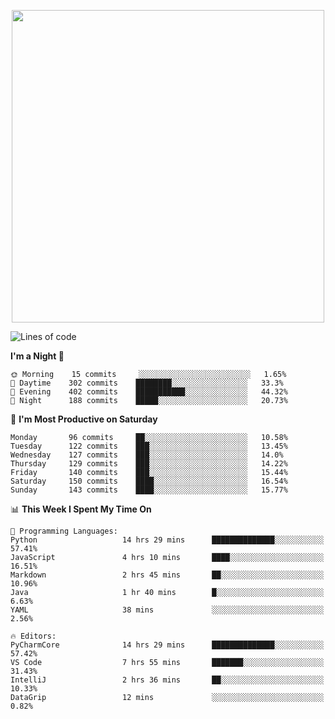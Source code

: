 <!--

[![Hits](https://hits.seeyoufarm.com/api/count/incr/badge.svg?url=https%3A%2F%2Fgithub.com/sangm1n)](https://hits.seeyoufarm.com) 
[![Repos Badge](https://badges.pufler.dev/repos/sangm1n)](https://badges.pufler.dev)
[![Github Badge](http://img.shields.io/badge/-github-black?style=flat-square&logo=github&logoColor=white&link=https:https://github.com/sangm1n/)](https://github.com/sangm1n/)
[![Netlify Badge](https://img.shields.io/badge/-TIL-00C7B7?style=flat-square&logo=Netlify&logoColor=white&link=https://sangminlog.netlify.com)](https://sangminlog.netlify.com)
[![Hugo Badge](https://img.shields.io/badge/-techblog-FF4088?style=flat-square&logo=Hugo&logoColor=white&link=https://sangm1n.github.io)](https://sangm1n.github.io)
[![Mail Badge](http://img.shields.io/badge/-mail-D14836?style=flat-square&logo=Gmail&logoColor=white&link=mailto:dltkd96als@naver.com)](mailto:dltkd96als@naver.com/)

![Lines of code](https://img.shields.io/badge/From%20Hello%20World%20I%27ve%20Written-3.9%20million%20lines%20of%20code-blue)
-->

<!--  -->

<p align="center">
  <a href="https://sangminlog.tistory.com/">
    <img src="https://user-images.githubusercontent.com/46131688/100516133-08bf3880-31c5-11eb-97ce-0548a7b3a35a.png" width="500">
  </a>
</p>

<!--START_SECTION:waka-->
![Lines of code](https://img.shields.io/badge/From%20Hello%20World%20I%27ve%20Written-3.4%20million%20lines%20of%20code-blue)

**I'm a Night 🦉** 

```text
🌞 Morning    15 commits     ░░░░░░░░░░░░░░░░░░░░░░░░░   1.65% 
🌆 Daytime    302 commits    ████████░░░░░░░░░░░░░░░░░   33.3% 
🌃 Evening    402 commits    ███████████░░░░░░░░░░░░░░   44.32% 
🌙 Night      188 commits    █████░░░░░░░░░░░░░░░░░░░░   20.73%

```
📅 **I'm Most Productive on Saturday** 

```text
Monday       96 commits     ██░░░░░░░░░░░░░░░░░░░░░░░   10.58% 
Tuesday      122 commits    ███░░░░░░░░░░░░░░░░░░░░░░   13.45% 
Wednesday    127 commits    ███░░░░░░░░░░░░░░░░░░░░░░   14.0% 
Thursday     129 commits    ███░░░░░░░░░░░░░░░░░░░░░░   14.22% 
Friday       140 commits    ███░░░░░░░░░░░░░░░░░░░░░░   15.44% 
Saturday     150 commits    ████░░░░░░░░░░░░░░░░░░░░░   16.54% 
Sunday       143 commits    ████░░░░░░░░░░░░░░░░░░░░░   15.77%

```


📊 **This Week I Spent My Time On** 

```text
💬 Programming Languages: 
Python                   14 hrs 29 mins      ██████████████░░░░░░░░░░░   57.41% 
JavaScript               4 hrs 10 mins       ████░░░░░░░░░░░░░░░░░░░░░   16.51% 
Markdown                 2 hrs 45 mins       ██░░░░░░░░░░░░░░░░░░░░░░░   10.96% 
Java                     1 hr 40 mins        █░░░░░░░░░░░░░░░░░░░░░░░░   6.63% 
YAML                     38 mins             ░░░░░░░░░░░░░░░░░░░░░░░░░   2.56%

🔥 Editors: 
PyCharmCore              14 hrs 29 mins      ██████████████░░░░░░░░░░░   57.42% 
VS Code                  7 hrs 55 mins       ███████░░░░░░░░░░░░░░░░░░   31.43% 
IntelliJ                 2 hrs 36 mins       ██░░░░░░░░░░░░░░░░░░░░░░░   10.33% 
DataGrip                 12 mins             ░░░░░░░░░░░░░░░░░░░░░░░░░   0.82%

```


<!--END_SECTION:waka-->


<!--
**sangm1n/sangm1n** is a ✨ _special_ ✨ repository because its `README.md` (this file) appears on your GitHub profile.

Here are some ideas to get you started:

- 🔭 I’m currently working on ...
- 🌱 I’m currently learning ...
- 👯 I’m looking to collaborate on ...
- 🤔 I’m looking for help with ...
- 💬 Ask me about ...
- 📫 How to reach me: ...
- 😄 Pronouns: ...
- ⚡ Fun fact: ...

https://shields.io/
-->


